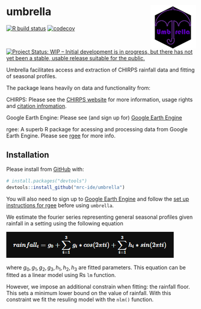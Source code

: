 
<!-- README.md is generated from README.Rmd. Please edit that file -->

# umbrella <img src="inst/figures/hex.png" align="right" width="120" />

<!-- badges: start -->

[![R build
status](https://github.com/mrc-ide/umbrella/workflows/R-CMD-check/badge.svg)](https://github.com/mrc-ide/umbrella/actions)
[![codecov](https://codecov.io/gh/mrc-ide/umbrella/branch/master/graph/badge.svg)](https://codecov.io/gh/mrc-ide/umbrella)
[![Project Status: WIP – Initial development is in progress, but there
has not yet been a stable, usable release suitable for the
public.](https://www.repostatus.org/badges/latest/wip.svg)](https://www.repostatus.org/#wip)
<!-- badges: end -->

Umbrella facilitates access and extraction of CHIRPS rainfall data and
fitting of seasonal profiles.

The package leans heavily on data and functionality from:

CHIRPS: Please see the [CHIRPS
website](https://www.chc.ucsb.edu/data/chirps) for more information,
usage rights and [citation
infromation](http://legacy.chg.ucsb.edu/data/chirps/#_Citations).

Google Earth Engine: Please see (and sign up for) [Google Earth
Engine](https://earthengine.google.com/)

rgee: A superb R package for acessing and processing data from Google
Earth Engine. Please see [rgee](https://r-spatial.github.io/rgee/) for
more info.

## Installation

Please install from [GitHub](https://github.com/) with:

``` r
# install.packages("devtools")
devtools::install_github("mrc-ide/umbrella")
```

You will also need to sign up to [Google Earth
Engine](https://earthengine.google.com/) and follow the [set up
instructions for rgee](https://r-spatial.github.io/rgee/#installation)
before using `umbrella`.

We estimate the fourier series representing general seasonal profiles
given rainfall in a setting using the following equation

<img src="man/figures/eq.png" />

where
*g*<sub>0</sub>, *g*<sub>1</sub>, *g*<sub>2</sub>, *g*<sub>3</sub>, *h*<sub>1</sub>, *h*<sub>2</sub>, *h*<sub>3</sub>
are fitted parameters. This equation can be fitted as a linear model
using Rs `lm` function.

However, we impose an additional constrain when fitting: the rainfall
floor. This sets a minimum lower bound on the value of rainfall. With
this constraint we fit the resuling model with the `nlm()` function.
